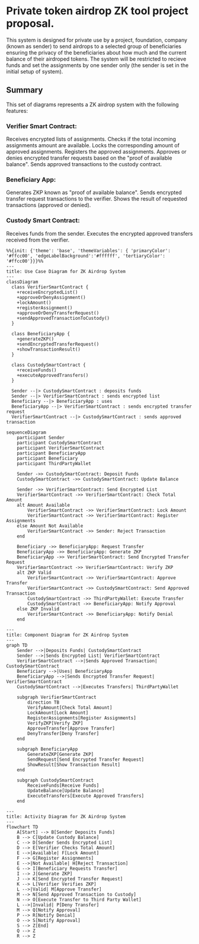 # Private token airdrop ZK tool project proposal.
This system is designed for private use by a project, foundation, company (known as sender) to send airdrops to a selected group of beneficiaries ensuring the privacy of the beneficiaries about how much and the current balance of their airdroped tokens. The system will be restricted to recieve funds and set the assignments by one sender only (the sender is set in the initial setup of system).

## Summary
This set of diagrams represents a ZK airdrop system with the following features:

### Verifier Smart Contract:

Receives encrypted lists of assignments.
Checks if the total incoming assignments amount are available.
Locks the corresponding amount of approved assignments.
Registers the approved assignments.
Approves or denies encrypted transfer requests based on the "proof of available balance".
Sends approved transactions to the custody contract.

### Beneficiary App:

Generates ZKP known as "proof of available balance".
Sends encrypted transfer request transactions to the verifier.
Shows the result of requested transactions (approved or denied).

### Custody Smart Contract:

Receives funds from the sender.
Executes the encrypted approved transfers received from the verifier.

```mermaid
%%{init: {'theme': 'base', 'themeVariables': { 'primaryColor': '#ffcc00', 'edgeLabelBackground':'#ffffff', 'tertiaryColor': '#ffcc00'}}}%%
---
title: Use Case Diagram for ZK Airdrop System
---
classDiagram
  class VerifierSmartContract {
    +receiveEncryptedList()
    +approveOrDenyAssignment()
    +lockAmount()
    +registerAssignment()
    +approveOrDenyTransferRequest()
    +sendApprovedTransactionToCustody()
  }

  class BeneficiaryApp {
    +generateZKP()
    +sendEncryptedTransferRequest()
    +showTransactionResult()
  }

  class CustodySmartContract {
    +receiveFunds()
    +executeApprovedTransfers()
  }

  Sender --|> CustodySmartContract : deposits funds
  Sender --|> VerifierSmartContract : sends encrypted list
  Beneficiary --|> BeneficiaryApp : uses
  BeneficiaryApp --|> VerifierSmartContract : sends encrypted transfer request
  VerifierSmartContract --|> CustodySmartContract : sends approved transaction
```

```mermaid
sequenceDiagram
    participant Sender
    participant CustodySmartContract
    participant VerifierSmartContract
    participant BeneficiaryApp
    participant Beneficiary
    participant ThirdPartyWallet

    Sender ->> CustodySmartContract: Deposit Funds
    CustodySmartContract ->> CustodySmartContract: Update Balance

    Sender ->> VerifierSmartContract: Send Encrypted List
    VerifierSmartContract ->> VerifierSmartContract: Check Total Amount
    alt Amount Available
        VerifierSmartContract ->> VerifierSmartContract: Lock Amount
        VerifierSmartContract ->> VerifierSmartContract: Register Assignments
    else Amount Not Available
        VerifierSmartContract ->> Sender: Reject Transaction
    end

    Beneficiary ->> BeneficiaryApp: Request Transfer
    BeneficiaryApp ->> BeneficiaryApp: Generate ZKP
    BeneficiaryApp ->> VerifierSmartContract: Send Encrypted Transfer Request
    VerifierSmartContract ->> VerifierSmartContract: Verify ZKP
    alt ZKP Valid
        VerifierSmartContract ->> VerifierSmartContract: Approve Transfer
        VerifierSmartContract ->> CustodySmartContract: Send Approved Transaction
        CustodySmartContract ->> ThirdPartyWallet: Execute Transfer
        CustodySmartContract ->> BeneficiaryApp: Notify Approval
    else ZKP Invalid
        VerifierSmartContract ->> BeneficiaryApp: Notify Denial
    end
```

```mermaid
---
title: Component Diagram for ZK Airdrop System
---
graph TD
    Sender -->|Deposits Funds| CustodySmartContract
    Sender -->|Sends Encrypted List| VerifierSmartContract
    VerifierSmartContract -->|Sends Approved Transaction| CustodySmartContract
    Beneficiary -->|Uses| BeneficiaryApp
    BeneficiaryApp -->|Sends Encrypted Transfer Request| VerifierSmartContract
    CustodySmartContract -->|Executes Transfers| ThirdPartyWallet

    subgraph VerifierSmartContract
        direction TB
        VerifyAmount[Check Total Amount]
        LockAmount[Lock Amount]
        RegisterAssignments[Register Assignments]
        VerifyZKP[Verify ZKP]
        ApproveTransfer[Approve Transfer]
        DenyTransfer[Deny Transfer]
    end

    subgraph BeneficiaryApp
        GenerateZKP[Generate ZKP]
        SendRequest[Send Encrypted Transfer Request]
        ShowResult[Show Transaction Result]
    end

    subgraph CustodySmartContract
        ReceiveFunds[Receive Funds]
        UpdateBalance[Update Balance]
        ExecuteTransfers[Execute Approved Transfers]
    end
```
```mermaid
---
title: Activity Diagram for ZK Airdrop System
---
flowchart TD
    A[Start] --> B[Sender Deposits Funds]
    B --> C[Update Custody Balance]
    C --> D[Sender Sends Encrypted List]
    D --> E[Verifier Checks Total Amount]
    E -->|Available| F[Lock Amount]
    F --> G[Register Assignments]
    E -->|Not Available| H[Reject Transaction]
    G --> I[Beneficiary Requests Transfer]
    I --> J[Generate ZKP]
    J --> K[Send Encrypted Transfer Request]
    K --> L[Verifier Verifies ZKP]
    L -->|Valid| M[Approve Transfer]
    M --> N[Send Approved Transaction to Custody]
    N --> O[Execute Transfer to Third Party Wallet]
    L -->|Invalid| P[Deny Transfer]
    M --> Q[Notify Approval]
    P --> R[Notify Denial]
    O --> S[Notify Approval]
    S --> Z[End]
    Q --> Z
    R --> Z
```
